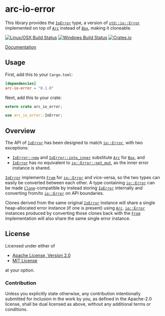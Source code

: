 # arc-io-error

This library provides the
[`IoError`](https://docs.rs/arc-io-error/0.1.0/arc_io_error/struct.IoError.html)
type, a version of
[`std::io::Error`](https://doc.rust-lang.org/std/io/struct.Error.html)
implemented on top of
[`Arc`](https://doc.rust-lang.org/std/sync/struct.Arc.html) instead
of [`Box`](https://doc.rust-lang.org/std/boxed/struct.Box.html),
making it cloneable.

[![Linux/OSX Build Status](https://img.shields.io/travis/spinda/arc-io-error/master.svg)](https://travis-ci.org/spinda/arc-io-error)
[![Windows Build Status](https://img.shields.io/appveyor/ci/spinda/arc-io-error/master.svg)](https://ci.appveyor.com/project/spinda/arc-io-error)
[![Crates.io](https://img.shields.io/crates/v/arc-io-error.svg?maxAge=2592000)](https://crates.io/crates/arc-io-error)

[Documentation](https://docs.rs/arc-io-error/0.1.0)

## Usage

First, add this to your `Cargo.toml`:

```toml
[dependencies]
arc-io-error = "0.1.0"
```

Next, add this to your crate:

```rust
extern crate arc_io_error;

use arc_io_error::IoError;
```

## Overview

The API of
[`IoError`](https://docs.rs/arc-io-error/0.1.0/arc_io_error/struct.IoError.html)
has been designed to match
[`io::Error`](https://doc.rust-lang.org/std/io/struct.Error.html),
with two exceptions:

- [`IoError::new`](https://docs.rs/arc-io-error/0.1.0/arc_io_error/struct.IoError.html#method.new)
  and
  [`IoError::into_inner`](https://docs.rs/arc-io-error/0.1.0/arc_io_error/struct.IoError.html#method.into_inner)
  substitute
  [`Arc`](https://doc.rust-lang.org/std/sync/struct.Arc.html) for
  [`Box`](https://doc.rust-lang.org/std/boxed/struct.Box.html), and
- [`IoError`](https://docs.rs/arc-io-error/0.1.0/arc_io_error/struct.IoError.html)
  has no equivalent to
  [`io::Error::get_mut`](https://doc.rust-lang.org/std/io/struct.Error.html#method.get_mut),
  as the inner error instance is shared.

[`IoError`](https://docs.rs/arc-io-error/0.1.0/arc_io_error/struct.IoError.html)
implements
[`From`](https://doc.rust-lang.org/std/convert/trait.From.html)
for [`io::Error`](https://doc.rust-lang.org/std/io/struct.Error.html)
and vice-versa, so the two types can easily be converted between each other.
A type containing
[`io::Error`](https://doc.rust-lang.org/std/io/struct.Error.html) can
be made
[`Clone`](https://doc.rust-lang.org/std/clone/trait.Clone.html)-compatible
by instead storing
[`IoError`](https://docs.rs/arc-io-error/0.1.0/arc_io_error/struct.IoError.html)
internally and converting from/to
[`io::Error`](https://doc.rust-lang.org/std/io/struct.Error.html) on API
boundaries.

Clones derived from the same original
[`IoError`](https://docs.rs/arc-io-error/0.1.0/arc_io_error/struct.IoError.html)
instance will share a single heap-allocated error instance (if one is
present) using
[`Arc`](https://doc.rust-lang.org/std/sync/struct.Arc.html).
[`io::Error`](https://doc.rust-lang.org/std/io/struct.Error.html)
instances produced by converting those clones back with the
[`From`](https://doc.rust-lang.org/std/convert/trait.From.html)
implementation will also share the same single error instance.

## License

Licensed under either of

 * [Apache License, Version 2.0](/LICENSE-APACHE)
 * [MIT License](/LICENSE-MIT)

at your option.

### Contribution

Unless you explicitly state otherwise, any contribution intentionally
submitted for inclusion in the work by you, as defined in the Apache-2.0
license, shall be dual licensed as above, without any additional terms or
conditions.
